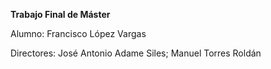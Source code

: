 <b> Trabajo Final de Máster </b>

Alumno:
Francisco López Vargas

Directores:
José Antonio Adame Siles;
Manuel Torres Roldán
